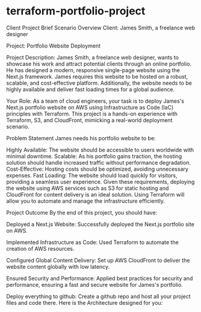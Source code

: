 # terraform-portfolio-project
 
Client Project Brief
Scenario Overview
Client: James Smith, a freelance web designer

Project: Portfolio Website Deployment

Project Description:  James Smith, a freelance web designer, wants to showcase his work and attract potential clients through an online portfolio. He has designed a modern, responsive single-page website using the Next.js framework. James requires this website to be hosted on a robust, scalable, and cost-effective platform. Additionally, the website needs to be highly available and deliver fast loading times for a global audience.

Your Role: As a team of cloud engineers, your task is to deploy James's Next.js portfolio website on AWS using Infrastructure as Code (IaC) principles with Terraform. This project is a hands-on experience with Terraform, S3, and CloudFront, mimicking a real-world deployment scenario.

Problem Statement
James needs his portfolio website to be:

Highly Available: The website should be accessible to users worldwide with minimal downtime.
Scalable: As his portfolio gains traction, the hosting solution should handle increased traffic without performance degradation.
Cost-Effective: Hosting costs should be optimized, avoiding unnecessary expenses.
Fast Loading: The website should load quickly for visitors, providing a seamless user experience.
Given these requirements, deploying the website using AWS services such as S3 for static hosting and CloudFront for content delivery is an ideal solution. Using Terraform will allow you to automate and manage the infrastructure efficiently.

Project Outcome
By the end of this project, you should have:

Deployed a Next.js Website: Successfully deployed the Next.js portfolio site on AWS.

Implemented Infrastructure as Code: Used Terraform to automate the creation of AWS resources.

Configured Global Content Delivery: Set up AWS CloudFront to deliver the website content globally with low latency.

Ensured Security and Performance: Applied best practices for security and performance, ensuring a fast and secure website for James's portfolio.

Deploy everything to github: Create a github repo and host all your project files and code there.
Here is the Architecture designed for you:

